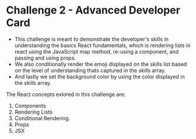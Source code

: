 # Challenge 2 - Advanced Developer Card

- This challenge is meant to demonstrate the developer's skills in understanding the basics React fundamentals, which is rendering lists in react using the JavaScript map method, re-using a component, and passing and using props.
- We also conditionally render the emoji displayed on the skills list based on the level of understanding thats captured in the _skills_ array.
- And lastly we set the background color by using the color displayed in the _skills_ array.

The React concepts exlored in this challenge are:

1. Components
2. Rendering Lists
3. Conditional Rendering.
4. Props
5. JSX
